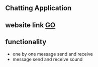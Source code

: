 ## Chatting Application
## website link [GO]()



## functionality
- one by one message send and receive
- message send and receive sound